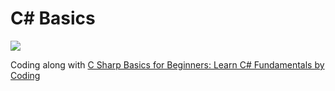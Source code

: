# C# Basics

![](https://img.shields.io/badge/C%23-239120?style=for-the-badge&logo=c-sharp&logoColor=white)

Coding along with [C Sharp Basics for Beginners: Learn C# Fundamentals by Coding](udemy.com/course/csharp-tutorial-for-beginners/)

